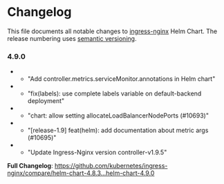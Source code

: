 <!-- SPDX-License-Identifier: Apache-2.0 -->

# Changelog

This file documents all notable changes to [ingress-nginx](https://github.com/kubernetes/ingress-nginx) Helm Chart. The release numbering uses [semantic versioning](http://semver.org).

### 4.9.0

* - "Add controller.metrics.serviceMonitor.annotations in Helm chart"
* - "fix(labels): use complete labels variable on default-backend deployment"
* - "chart: allow setting allocateLoadBalancerNodePorts (#10693)"
* - "[release-1.9] feat(helm): add documentation about metric args (#10695)"
* - "Update Ingress-Nginx version controller-v1.9.5"

**Full Changelog**: https://github.com/kubernetes/ingress-nginx/compare/helm-chart-4.8.3...helm-chart-4.9.0
